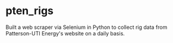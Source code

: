 # pten_rigs

Built a web scraper via Selenium in Python to collect rig data from Patterson-UTI Energy's website on a daily basis.
